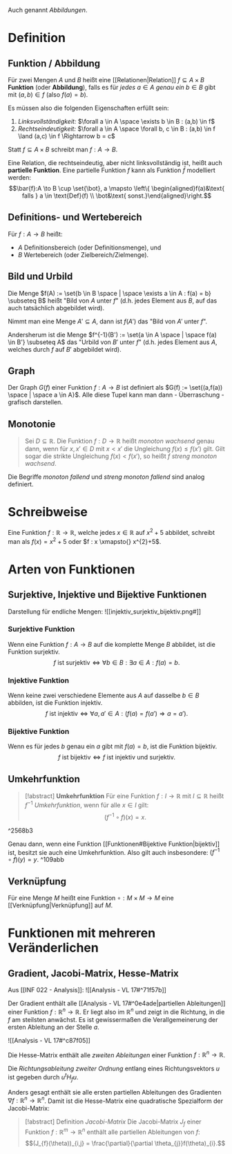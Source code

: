 Auch genannt *Abbildungen*.
# Definition
## Funktion / Abbildung
Für zwei Mengen $A$ und $B$ heißt eine [[Relationen|Relation]] $f \subseteq A \times B$ **Funktion** (oder **Abbildung**), falls es für *jedes* $a \in A$ *genau ein* $b \in  B$ gibt mit $(a,b) \in f$ (also $f(a)=b$).

Es müssen also die folgenden Eigenschaften erfüllt sein:
1. *Linksvollständigkeit:* $\forall a \in A \space \exists b \in B : (a,b) \in f$
2. *Rechtseindeutigkeit:* $\forall a \in A \space \forall b, c \in B : (a,b) \in f \land (a,c) \in f \Rightarrow b = c$

Statt $f \subseteq A \times B$ schreibt man $f : A \rightarrow B$.

Eine Relation, die rechtseindeutig, aber nicht linksvollständig ist, heißt auch **partielle Funktion**.
Eine partielle Funktion $f$ kann als Funktion $\bar{f}$ modelliert werden: $$\bar{f}:A \to B \cup \set{\bot}, a \mapsto \left\{ \begin{aligned}f(a)&\text{ falls } a \in \text{Def}(f) \\ \bot&\text{ sonst.}\end{aligned}\right.$$
## Definitions- und Wertebereich
Für $f : A \rightarrow B$ heißt:
- $A$ Definitionsbereich (oder Definitionsmenge), und
- $B$ Wertebereich (oder Zielbereich/Zielmenge).

## Bild und Urbild
Die Menge $f(A) := \set{b \in B \space | \space \exists a \in A : f(a) = b} \subseteq B$ heißt "Bild von $A$ unter $f$" (d.h. jedes Element aus $B$, auf das auch tatsächlich abgebildet wird).

Nimmt man eine Menge $A' \subseteq A$, dann ist $f(A')$ das "Bild von $A'$ unter $f$".

Andersherum ist die Menge $f^{-1}(B') := \set{a \in A \space | \space f(a) \in B'} \subseteq A$ das "Urbild von $B'$ unter $f$" (d.h. jedes Element aus $A$, welches durch $f$ auf $B'$ abgebildet wird).

## Graph
Der Graph $G(f)$ einer Funktion $f : A \rightarrow B$ ist definiert als $G(f) := \set{(a,f(a)) \space | \space a \in A}$. Alle diese Tupel kann man dann - Überraschung - grafisch darstellen.

## Monotonie
> Sei $D \subseteq \mathbb{R}$. Die Funktion $f : D \to \mathbb{R}$ heißt *monoton wachsend* genau dann, wenn für $x,x'\in D$ mit $x<x'$ die Ungleichung $f(x)\leq f(x')$ gilt.
> Gilt sogar die strikte Ungleichung $f(x)<f(x')$, so heißt $f$ *streng monoton wachsend*.

Die Begriffe *monoton fallend* und *streng monoton fallend* sind analog definiert.

# Schreibweise
Eine Funktion $f : \mathbb{R} \rightarrow \mathbb{R}$, welche jedes $x \in \mathbb{R}$ auf $x^{2}+5$ abbildet, schreibt man als $f(x)=x^{2}+5$ oder $f : x \xmapsto{} x^{2}+5$.

# Arten von Funktionen
## Surjektive, Injektive und Bijektive Funktionen
Darstellung für endliche Mengen:
![[injektiv_surjektiv_bijektiv.png#]]
### Surjektive Funktion
Wenn eine Funktion $f : A \rightarrow B$ auf die komplette Menge $B$ abbildet, ist die Funktion surjektiv.
$$
f\text{ ist surjektiv} \iff \forall b \in B : \exists a \in A : f(a) = b.
$$

### Injektive Funktion
Wenn keine zwei verschiedene Elemente aus $A$ auf dasselbe $b \in B$ abbilden, ist die Funktion injektiv.
$$
f \text{ ist injektiv} \iff \forall a,a' \in A : (f(a)=f(a') \Rightarrow a = a').
$$

### Bijektive Funktion
Wenn es für jedes $b$ genau ein $a$ gibt mit $f(a)=b$, ist die Funktion bijektiv.
$$
f \text{ ist bijektiv} \iff f \text{ ist injektiv und surjektiv.}
$$

## Umkehrfunktion

> [!abstract] **Umkehrfunktion**
> Für eine Funktion $f : I \to \mathbb{R}$ mit $I \subseteq \mathbb{R}$ heißt $f^{-1}$ *Umkehrfunktion*, wenn für alle $x \in I$ gilt: $$(f^{-1} \circ f)(x)=x.$$

^2568b3

Genau dann, wenn eine Funktion [[Funktionen#Bijektive Funktion|bijektiv]] ist, besitzt sie auch eine Umkehrfunktion. Also gilt auch insbesondere: $(f^{-1} \circ f)(y)=y$. ^109abb

## Verknüpfung
Für eine Menge $M$ heißt eine Funktion $\circ : M \times M \rightarrow M$ eine [[Verknüpfung|Verknüpfung]] auf $M$.


# Funktionen mit mehreren Veränderlichen

## Gradient, Jacobi-Matrix, Hesse-Matrix

Aus [[INF 022 - Analysis]]:
![[Analysis - VL 17#^71f57b]]

Der Gradient enthält alle [[Analysis - VL 17#^0e4ade|partiellen Ableitungen]] einer Funktion $f: \mathbb{R}^{n}\to \mathbb{R}$. Er liegt also im $\mathbb{R}^{n}$ und zeigt in die Richtung, in die $f$ am steilsten anwächst.
Es ist gewissermaßen die Verallgemeinerung der ersten Ableitung an der Stelle $a$.

![[Analysis - VL 17#^c87f05]]

Die Hesse-Matrix enthält alle *zweiten Ableitungen* einer Funktion $f: \mathbb{R}^{n}\to \mathbb{R}$.

Die *Richtungsableitung zweiter Ordnung* entlang eines Richtungsvektors $u$ ist gegeben durch $u^{t}H_{f}u$. 

Anders gesagt enthält sie alle ersten partiellen Ableitungen des Gradienten $\nabla f: \mathbb{R}^{n} \to \mathbb{R}^{n}$. Damit ist die Hesse-Matrix eine quadratische Spezialform der Jacobi-Matrix:

> [!abstract] Definition *Jacobi-Matrix*
> Die Jacobi-Matrix $J_{f}$ einer Funktion $f: \mathbb{R}^{m} \to \mathbb{R}^{n}$ enthält alle partiellen Ableitungen von $f:$ $$(J_{f}(\theta))_{i,j} = \frac{\partial}{\partial \theta_{j}}f(\theta)_{i}.$$

